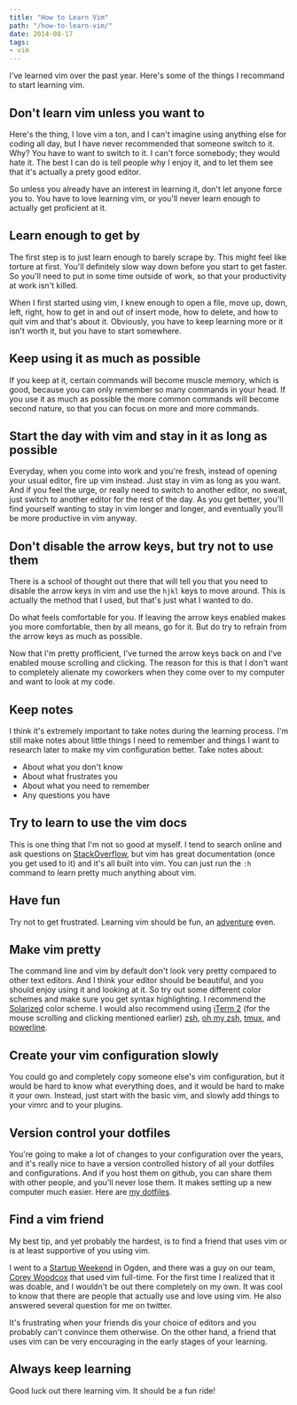 ```yaml
---
title: "How to Learn Vim"
path: "/how-to-learn-vim/"
date: 2014-08-17
tags:
- vim
---
```


I've learned vim over the past year. Here's some of the things I recommand to start learning vim.

## Don't learn vim unless you want to

Here's the thing, I love vim a ton, and I can't imagine using anything else for coding all day, but I have never recommended that someone switch to it. Why? You have to want to switch to it. I can't force somebody; they would hate it. The best I can do is tell people why I enjoy it, and to let them see that it's actually a prety good editor.

So unless you already have an interest in learning it, don't let anyone force you to. You have to love learning vim, or you'll never learn enough to actually get proficient at it.

## Learn enough to get by

The first step is to just learn enough to barely scrape by. This might feel like torture at first. You'll definitely slow way down before you start to get faster. So you'll need to put in some time outside of work, so that your productivity at work isn't killed.

When I first started using vim, I knew enough to open a file, move up, down, left, right, how to get in and out of insert mode, how to delete, and how to quit vim and that's about it. Obviously, you have to keep learning more or it isn't worth it, but you have to start somewhere.


## Keep using it as much as possible

If you keep at it, certain commands will become muscle memory, which is good, because you can only remember so many commands in your head. If you use it as much as possible the more common commands will become second nature, so that you can focus on more and more commands.

## Start the day with vim and stay in it as long as possible

Everyday, when you come into work and you're fresh, instead of opening your usual editor, fire up vim instead. Just stay in vim as long as you want. And if you feel the urge, or really need to switch to another editor, no sweat, just switch to another editor for the rest of the day. As you get better, you'll find yourself wanting to stay in vim longer and longer, and eventually you'll be more productive in vim anyway.

## Don't disable the arrow keys, but try not to use them

There is a school of thought out there that will tell you that you need to disable the arrow keys in vim and use the `hjkl` keys to move around. This is actually the method that I used, but that's just what I wanted to do.

Do what feels comfortable for you. If leaving the arrow keys enabled makes you more comfortable, then by all means, go for it. But do try to refrain from the arrow keys as much as possible.

Now that I'm pretty profficient, I've turned the arrow keys back on and I've enabled mouse scrolling and clicking. The reason for this is that I don't want to completely alienate my coworkers when they come over to my computer and want to look at my code.

## Keep notes

I think it's extremely important to take notes during the learning process. I'm still make notes about little things I need to remember and things I want to research later to make my vim configuration better. Take notes about:

- About what you don't know
- About what frustrates you
- About what you need to remember
- Any questions you have

## Try to learn to use the vim docs

This is one thing that I'm not so good at myself. I tend to search online and ask questions on [StackOverflow](http://stackoverflow.com/questions/24345331/vim-real-tab-characters-start-at-column-8-i-cant-move-all-the-way-left), but vim has great documentation (once you get used to it) and it's all built into vim. You can just run the `:h` command to learn pretty much anything about vim.

## Have fun

Try not to get frustrated. Learning vim should be fun, an [adventure](http://vim-adventures.com/) even.

## Make vim pretty

The command line and vim by default don't look very pretty compared to other text editors. And I think your editor should be beautiful, and you should enjoy using it and looking at it. So try out some different color schemes and make sure you get syntax highlighting. I recommend the [Solarized](http://ethanschoonover.com/solarized) color scheme. I would also recommend using [iTerm 2](http://iterm2.com/) (for the mouse scrolling and clicking mentioned earlier) [zsh](http://www.zsh.org/), [oh my zsh](https://github.com/robbyrussell/oh-my-zsh), [tmux](http://tmux.sourceforge.net/), and [powerline](https://github.com/Lokaltog/powerline).

## Create your vim configuration slowly

You could go and completely copy someone else's vim configuration, but it would be hard to know what everything does, and it would be hard to make it your own. Instead, just start with the basic vim, and slowly add things to your vimrc and to your plugins.

## Version control your dotfiles

You're going to make a lot of changes to your configuration over the years, and it's really nice to have a version controlled history of all your dotfiles and configurations. And if you host them on github, you can share them with other people, and you'll never lose them. It makes setting up a new computer much easier. Here are [my dotfiles](https://github.com/aharris88/dotfiles).

## Find a vim friend

My best tip, and yet probably the hardest, is to find a friend that uses vim or is at least supportive of you using vim.

I went to a [Startup Weekend](http://startupweekend.org/) in Ogden, and there was a guy on our team, [Corey Woodcox](https://twitter.com/cwoodcox) that used vim full-time. For the first time I realized that it was doable, and I wouldn't be out there completely on my own. It was cool to know that there are people that actually use and love using vim. He also answered several question for me on twitter.

It's frustrating when your friends dis your choice of editors and you probably can't convince them otherwise. On the other hand, a friend that uses vim can be very encouraging in the early stages of your learning.

## Always keep learning

Good luck out there learning vim. It should be a fun ride!
